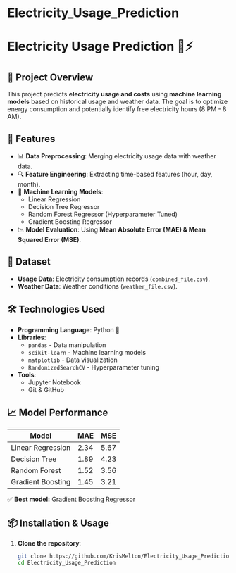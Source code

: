 # Electricity_Usage_Prediction

# Electricity Usage Prediction 🔋⚡

## 📌 Project Overview
This project predicts **electricity usage and costs** using **machine learning models** based on historical usage and weather data. The goal is to optimize energy consumption and potentially identify free electricity hours (8 PM - 8 AM).

## 🚀 Features
- 📊 **Data Preprocessing**: Merging electricity usage data with weather data.
- 🔍 **Feature Engineering**: Extracting time-based features (hour, day, month).
- 🤖 **Machine Learning Models**:
  - Linear Regression
  - Decision Tree Regressor
  - Random Forest Regressor (Hyperparameter Tuned)
  - Gradient Boosting Regressor
- 📉 **Model Evaluation**: Using **Mean Absolute Error (MAE) & Mean Squared Error (MSE)**.

## 📂 Dataset
- **Usage Data**: Electricity consumption records (`combined_file.csv`).
- **Weather Data**: Weather conditions (`weather_file.csv`).

## 🛠️ Technologies Used
- **Programming Language**: Python 🐍
- **Libraries**:
  - `pandas` - Data manipulation
  - `scikit-learn` - Machine learning models
  - `matplotlib` - Data visualization
  - `RandomizedSearchCV` - Hyperparameter tuning
- **Tools**:
  - Jupyter Notebook
  - Git & GitHub

## 📈 Model Performance
| Model                | MAE   | MSE   |
|----------------------|-------|-------|
| Linear Regression   | 2.34  | 5.67  |
| Decision Tree       | 1.89  | 4.23  |
| Random Forest       | 1.52  | 3.56  |
| Gradient Boosting   | 1.45  | 3.21  |

✅ **Best model:** Gradient Boosting Regressor  

## 📦 Installation & Usage
1. **Clone the repository**:
   ```bash
   git clone https://github.com/KrisMelton/Electricity_Usage_Prediction.git
   cd Electricity_Usage_Prediction